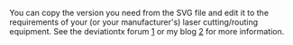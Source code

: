 You can copy the version you need from the SVG file and edit
it to the requirements of your (or your manufacturer's) laser
cutting/routing equipment. See the deviationtx forum [1] or
my blog [2] for more information.

[1]: http://www.deviationtx.com/forum/7-development/1594-developing-a-universal-module
[2]: blog
